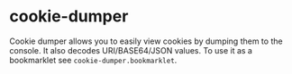 cookie-dumper
=============

Cookie dumper allows you to easily view cookies by dumping them to the console. It also
decodes URI/BASE64/JSON values. To use it as a bookmarklet see `cookie-dumper.bookmarklet`.
